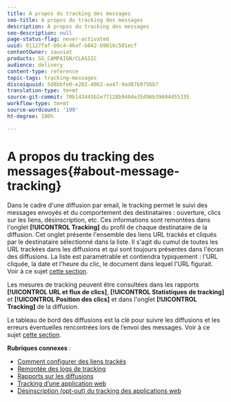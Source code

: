 ```yaml
---
title: A propos du tracking des messages
seo-title: A propos du tracking des messages
description: A propos du tracking des messages
seo-description: null
page-status-flag: never-activated
uuid: 91127faf-b9c4-46af-b842-b9816c501ecf
contentOwner: sauviat
products: SG_CAMPAIGN/CLASSIC
audience: delivery
content-type: reference
topic-tags: tracking-messages
discoiquuid: 5d8bbfe0-e202-4062-aa47-9ad87b975bb7
translation-type: tm+mt
source-git-commit: 70b143445b2e77128b9404e35d96b39694d55335
workflow-type: tm+mt
source-wordcount: '199'
ht-degree: 100%

---
```



# A propos du tracking des messages{#about-message-tracking}

Dans le cadre d&#39;une diffusion par email, le tracking permet le suivi des messages envoyés et du comportement des destinataires : ouverture, clics sur les liens, désinscription, etc. Ces informations sont remontées dans l&#39;onglet **[!UICONTROL Tracking]** du profil de chaque destinataire de la diffusion. Cet onglet présente l&#39;ensemble des liens URL trackés et cliqués par le destinataire sélectionné dans la liste. Il s&#39;agit du cumul de toutes les URL trackées dans les diffusions et qui sont toujours présentes dans l&#39;écran des diffusions. La liste est paramétrable et contiendra typiquement : l&#39;URL cliquée, la date et l&#39;heure du clic, le document dans lequel l&#39;URL figurait. Voir à ce sujet [cette section](../../platform/using/editing-a-profile.md#tracking-tab).

Les mesures de tracking peuvent être consultées dans les rapports **[!UICONTROL URL et flux de clics]**, **[!UICONTROL Statistiques de tracking]** et **[!UICONTROL Position des clics]** et dans l&#39;onglet **[!UICONTROL Tracking]** de la diffusion.

Le tableau de bord des diffusions est la clé pour suivre les diffusions et les erreurs éventuelles rencontrées lors de l’envoi des messages. Voir à ce sujet [cette section](../../delivery/using/monitoring-a-delivery.md).

**Rubriques connexes** :

* [Comment configurer des liens trackés](../../delivery/using/how-to-configure-tracked-links.md)
* [Remontée des logs de tracking](../../production/using/tracking-logs-issues.md)
* [Rapports sur les diffusions](../../reporting/using/delivery-reports.md)
* [Tracking d’une application web](../../web/using/tracking-a-web-application.md)
* [Désinscription (opt-out) du tracking des applications web](../../web/using/web-application-tracking-opt-out.md)
